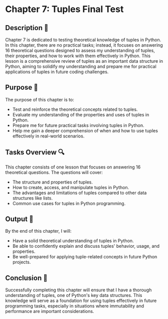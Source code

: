 # Chapter 7: Tuples Final Test

## Description 📝

Chapter 7 is dedicated to testing theoretical knowledge of tuples in Python. In this chapter, there are no practical tasks; instead, it focuses on answering 16 theoretical questions designed to assess my understanding of tuples, their properties, and how to work with them effectively in Python. This lesson is a comprehensive review of tuples as an important data structure in Python, aiming to solidify my understanding and prepare me for practical applications of tuples in future coding challenges.

## Purpose 🎯

The purpose of this chapter is to:

-   Test and reinforce the theoretical concepts related to tuples.
-   Evaluate my understanding of the properties and uses of tuples in Python.
-   Prepare me for future practical tasks involving tuples in Python.
-   Help me gain a deeper comprehension of when and how to use tuples effectively in real-world scenarios.

## Tasks Overview 🔍

This chapter consists of one lesson that focuses on answering 16 theoretical questions. The questions will cover:

-   The structure and properties of tuples.
-   How to create, access, and manipulate tuples in Python.
-   The advantages and limitations of tuples compared to other data structures like lists.
-   Common use cases for tuples in Python programming.

## Output 📜

By the end of this chapter, I will:

-   Have a solid theoretical understanding of tuples in Python.
-   Be able to confidently explain and discuss tuples' behavior, usage, and properties.
-   Be well-prepared for applying tuple-related concepts in future Python projects.

## Conclusion 🚀

Successfully completing this chapter will ensure that I have a thorough understanding of tuples, one of Python's key data structures. This knowledge will serve as a foundation for using tuples effectively in future programming tasks, especially in situations where immutability and performance are important considerations.
